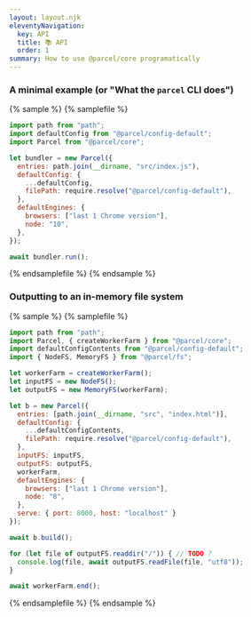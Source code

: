 ```yaml
---
layout: layout.njk
eleventyNavigation:
  key: API
  title: 📚 API
  order: 1
summary: How to use @parcel/core programatically
---
```


### A minimal example (or "What the `parcel` CLI does")

{% sample %}
{% samplefile %}

```js
import path from "path";
import defaultConfig from "@parcel/config-default";
import Parcel from "@parcel/core";

let bundler = new Parcel({
  entries: path.join(__dirname, "src/index.js"),
  defaultConfig: {
    ...defaultConfig,
    filePath: require.resolve("@parcel/config-default"),
  },
  defaultEngines: {
    browsers: ["last 1 Chrome version"],
    node: "10",
  },
});

await bundler.run();
```

{% endsamplefile %}
{% endsample %}

### Outputting to an in-memory file system


{% sample %}
{% samplefile %}

```js
import path from "path";
import Parcel, { createWorkerFarm } from "@parcel/core";
import defaultConfigContents from "@parcel/config-default";
import { NodeFS, MemoryFS } from "@parcel/fs";

let workerFarm = createWorkerFarm();
let inputFS = new NodeFS();
let outputFS = new MemoryFS(workerFarm);

let b = new Parcel({
  entries: [path.join(__dirname, "src", "index.html")],
  defaultConfig: {
    ...defaultConfigContents,
    filePath: require.resolve("@parcel/config-default"),
  },
  inputFS: inputFS,
  outputFS: outputFS,
  workerFarm,
  defaultEngines: {
    browsers: ["last 1 Chrome version"],
    node: "8",
  },
  serve: { port: 8000, host: "localhost" }
});

await b.build();

for (let file of outputFS.readdir("/")) { // TODO ?
  console.log(file, await outputFS.readFile(file, "utf8"));
}

await workerFarm.end();
```

{% endsamplefile %}
{% endsample %}
